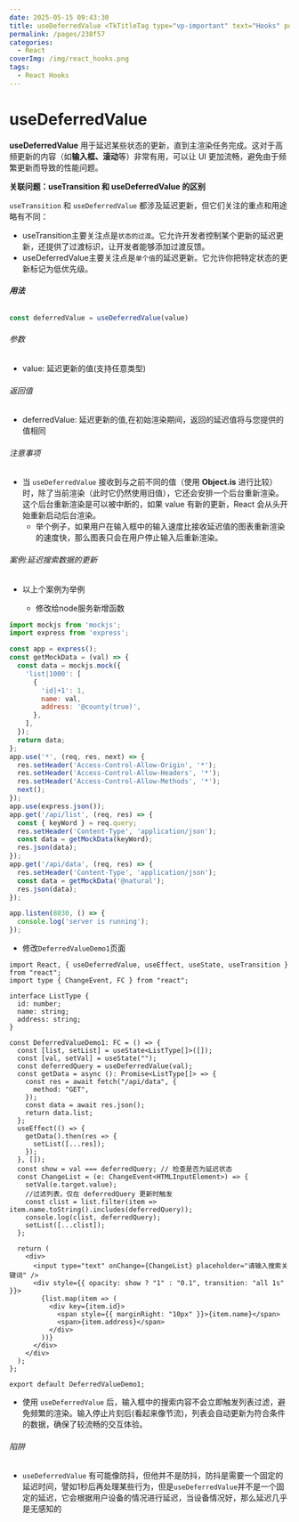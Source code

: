 ```yaml
---
date: 2025-05-15 09:43:30
title: useDeferredValue <TkTitleTag type="vp-important" text="Hooks" position="right" />
permalink: /pages/238f57
categories:
  - React
coverImg: /img/react_hooks.png
tags:
  - React Hooks
---
```

#  useDeferredValue

**useDeferredValue** 用于延迟某些状态的更新，直到主渲染任务完成。这对于高频更新的内容（如**输入框、滚动**等）非常有用，可以让 UI 更加流畅，避免由于频繁更新而导致的性能问题。

**关联问题：useTransition 和 useDeferredValue 的区别**

`useTransition` 和 `useDeferredValue` 都涉及延迟更新，但它们关注的重点和用途略有不同：

- useTransition主要关注点是`状态的过渡`。它允许开发者控制某个更新的延迟更新，还提供了过渡标识，让开发者能够添加过渡反馈。
- useDeferredValue主要关注点是`单个值`的延迟更新。它允许你把特定状态的更新标记为低优先级。

###### **用法**

```ts [App.react]
const deferredValue = useDeferredValue(value)
```

###### 参数

- value: 延迟更新的值(支持任意类型)

###### 返回值

- deferredValue: 延迟更新的值,在初始渲染期间，返回的延迟值将与您提供的值相同

###### 注意事项

- 当 `useDeferredValue` 接收到与之前不同的值（使用 **Object.is** 进行比较）时，除了当前渲染（此时它仍然使用旧值），它还会安排一个后台重新渲染。这个后台重新渲染是可以被中断的，如果 value 有新的更新，React 会从头开始重新启动后台渲染。
  - 举个例子，如果用户在输入框中的输入速度比接收延迟值的图表重新渲染的速度快，那么图表只会在用户停止输入后重新渲染。

###### 案例:延迟搜索数据的更新

- 以上个案例为举例

  - 修改给node服务新增函数

```js [server.js]
import mockjs from 'mockjs';
import express from 'express';

const app = express();
const getMockData = (val) => {
  const data = mockjs.mock({
    'list|1000': [
      {
        'id|+1': 1,
        name: val,
        address: '@county(true)',
      },
    ],
  });
  return data;
};
app.use('*', (req, res, next) => {
  res.setHeader('Access-Control-Allow-Origin', '*');
  res.setHeader('Access-Control-Allow-Headers', '*');
  res.setHeader('Access-Control-Allow-Methods', '*');
  next();
});
app.use(express.json());
app.get('/api/list', (req, res) => {
  const { keyWord } = req.query;
  res.setHeader('Content-Type', 'application/json');
  const data = getMockData(keyWord);
  res.json(data);
});
app.get('/api/data', (req, res) => {
  res.setHeader('Content-Type', 'application/json');
  const data = getMockData('@natural');
  res.json(data);
});

app.listen(8030, () => {
  console.log('server is running');
});

```
- 修改`DeferredValueDemo1`页面
```tsx [DeferredValueDemo1.react]
import React, { useDeferredValue, useEffect, useState, useTransition } from "react";
import type { ChangeEvent, FC } from "react";

interface ListType {
  id: number;
  name: string;
  address: string;
}

const DeferredValueDemo1: FC = () => {
  const [list, setList] = useState<ListType[]>([]);
  const [val, setVal] = useState("");
  const deferredQuery = useDeferredValue(val);
  const getData = async (): Promise<ListType[]> => {
    const res = await fetch("/api/data", {
      method: "GET",
    });
    const data = await res.json();
    return data.list;
  };
  useEffect(() => {
    getData().then(res => {
      setList([...res]);
    });
  }, []);
  const show = val === deferredQuery; // 检查是否为延迟状态
  const ChangeList = (e: ChangeEvent<HTMLInputElement>) => {
    setVal(e.target.value);
    //过滤列表，仅在 deferredQuery 更新时触发
    const clist = list.filter(item => item.name.toString().includes(deferredQuery));
    console.log(clist, deferredQuery);
    setList([...clist]);
  };

  return (
    <div>
      <input type="text" onChange={ChangeList} placeholder="请输入搜索关键词" />
      <div style={{ opacity: show ? "1" : "0.1", transition: "all 1s" }}>
        {list.map(item => (
          <div key={item.id}>
            <span style={{ marginRight: "10px" }}>{item.name}</span>
            <span>{item.address}</span>
          </div>
        ))}
      </div>
    </div>
  );
};

export default DeferredValueDemo1;

```

- 使用 `useDeferredValue` 后，输入框中的搜索内容不会立即触发列表过滤，避免频繁的渲染。输入停止片刻后(看起来像节流)，列表会自动更新为符合条件的数据，确保了较流畅的交互体验。

###### 陷阱

- `useDeferredValue` 有可能像防抖，但他并不是防抖，防抖是需要一个固定的延迟时间，譬如1秒后再处理某些行为，但是`useDeferredValue`并不是一个固定的延迟，它会根据用户设备的情况进行延迟，当设备情况好，那么延迟几乎是无感知的

